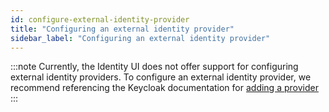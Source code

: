 ```yaml
---
id: configure-external-identity-provider
title: "Configuring an external identity provider"
sidebar_label: "Configuring an external identity provider"
---
```


:::note
Currently, the Identity UI does not offer support for configuring external identity providers. To configure an external
identity provider, we recommend referencing the Keycloak documentation for 
[adding a provider](https://www.keycloak.org/docs/16.1/server_admin/index.html#adding-a-provider)
:::
